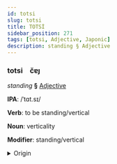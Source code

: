 ```yaml
---
id: totsi
slug: totsi
title: TOTSİ
sidebar_position: 271
tags: [totsi, Adjective, Japonic]
description: standing § Adjective
---
```


### totsi&emsp;<span kind="abugida">c̆ɐȷ</span>

*standing* **§** [Adjective](../../tags/Adjective)

**IPA**: /ˈtɑt.sɪ/

**Verb**: to be standing/vertical

**Noun**: verticality

**Modifier**: standing/vertical

<details>
    <summary>Origin</summary>
    Japanese 立つ tatsu [ta̠t͡sɨᵝ]<br/>
    <em>Japonic Language Family</em>
</details>